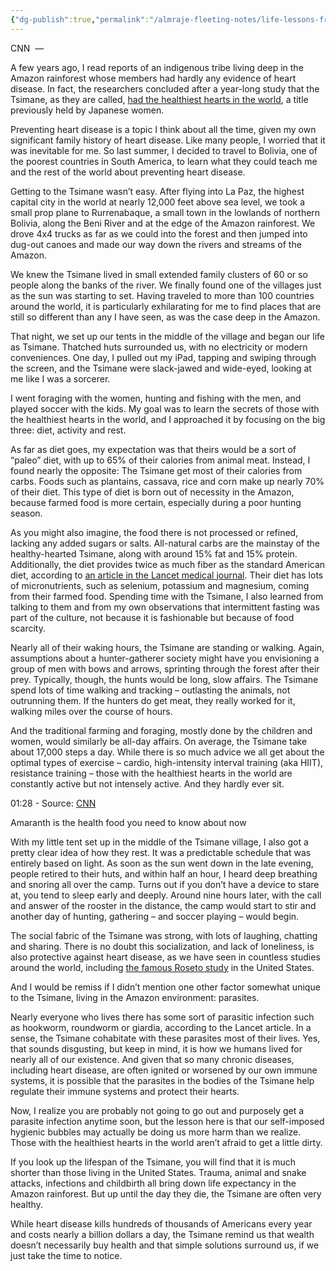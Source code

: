 ```yaml
---
{"dg-publish":true,"permalink":"/almraje-fleeting-notes/life-lessons-from-the-native-tribe-with-the-healthiest-hearts-in-the-world-cnn/"}
---
```


CNN  — 

A few years ago, I read reports of an indigenous tribe living deep in the Amazon rainforest whose members had hardly any evidence of heart disease. In fact, the researchers concluded after a year-long study that the Tsimane, as they are called, [had the healthiest hearts in the world](https://www.thelancet.com/journals/lancet/article/PIIS0140-6736(17)30752-3/fulltext), a title previously held by Japanese women.

Preventing heart disease is a topic I think about all the time, given my own significant family history of heart disease. Like many people, I worried that it was inevitable for me. So last summer, I decided to travel to Bolivia, one of the poorest countries in South America, to learn what they could teach me and the rest of the world about preventing heart disease.

Getting to the Tsimane wasn’t easy. After flying into La Paz, the highest capital city in the world at nearly 12,000 feet above sea level, we took a small prop plane to Rurrenabaque, a small town in the lowlands of northern Bolivia, along the Beni River and at the edge of the Amazon rainforest. We drove 4x4 trucks as far as we could into the forest and then jumped into dug-out canoes and made our way down the rivers and streams of the Amazon.

We knew the Tsimane lived in small extended family clusters of 60 or so people along the banks of the river. We finally found one of the villages just as the sun was starting to set. Having traveled to more than 100 countries around the world, it is particularly exhilarating for me to find places that are still so different than any I have seen, as was the case deep in the Amazon.

That night, we set up our tents in the middle of the village and began our life as Tsimane. Thatched huts surrounded us, with no electricity or modern conveniences. One day, I pulled out my iPad, tapping and swiping through the screen, and the Tsimane were slack-jawed and wide-eyed, looking at me like I was a sorcerer.

I went foraging with the women, hunting and fishing with the men, and played soccer with the kids. My goal was to learn the secrets of those with the healthiest hearts in the world, and I approached it by focusing on the big three: diet, activity and rest.

As far as diet goes, my expectation was that theirs would be a sort of “paleo” diet, with up to 65% of their calories from animal meat. Instead, I found nearly the opposite: The Tsimane get most of their calories from carbs. Foods such as plantains, cassava, rice and corn make up nearly 70% of their diet. This type of diet is born out of necessity in the Amazon, because farmed food is more certain, especially during a poor hunting season.

As you might also imagine, the food there is not processed or refined, lacking any added sugars or salts. All-natural carbs are the mainstay of the healthy-hearted Tsimane, along with around 15% fat and 15% protein. Additionally, the diet provides twice as much fiber as the standard American diet, according to [an article in the Lancet medical journal](https://www.thelancet.com/journals/lancet/article/PIIS0140-6736(17)30752-3/fulltext). Their diet has lots of micronutrients, such as selenium, potassium and magnesium, coming from their farmed food. Spending time with the Tsimane, I also learned from talking to them and from my own observations that intermittent fasting was part of the culture, not because it is fashionable but because of food scarcity.

Nearly all of their waking hours, the Tsimane are standing or walking. Again, assumptions about a hunter-gatherer society might have you envisioning a group of men with bows and arrows, sprinting through the forest after their prey. Typically, though, the hunts would be long, slow affairs. The Tsimane spend lots of time walking and tracking – outlasting the animals, not outrunning them. If the hunters do get meat, they really worked for it, walking miles over the course of hours.

And the traditional farming and foraging, mostly done by the children and women, would similarly be all-day affairs. On average, the Tsimane take about 17,000 steps a day. While there is so much advice we all get about the optimal types of exercise – cardio, high-intensity interval training (aka HIIT), resistance training – those with the healthiest hearts in the world are constantly active but not intensely active. And they hardly ever sit.

01:28 \- Source: [CNN](https://www.cnn.com/)

Amaranth is the health food you need to know about now

With my little tent set up in the middle of the Tsimane village, I also got a pretty clear idea of how they rest. It was a predictable schedule that was entirely based on light. As soon as the sun went down in the late evening, people retired to their huts, and within half an hour, I heard deep breathing and snoring all over the camp. Turns out if you don’t have a device to stare at, you tend to sleep early and deeply. Around nine hours later, with the call and answer of the rooster in the distance, the camp would start to stir and another day of hunting, gathering – and soccer playing – would begin.

The social fabric of the Tsimane was strong, with lots of laughing, chatting and sharing. There is no doubt this socialization, and lack of loneliness, is also protective against heart disease, as we have seen in countless studies around the world, including [the famous Roseto study](https://www.ncbi.nlm.nih.gov/pmc/articles/PMC1695733/) in the United States.

And I would be remiss if I didn’t mention one other factor somewhat unique to the Tsimane, living in the Amazon environment: parasites.

Nearly everyone who lives there has some sort of parasitic infection such as hookworm, roundworm or giardia, according to the Lancet article. In a sense, the Tsimane cohabitate with these parasites most of their lives. Yes, that sounds disgusting, but keep in mind, it is how we humans lived for nearly all of our existence. And given that so many chronic diseases, including heart disease, are often ignited or worsened by our own immune systems, it is possible that the parasites in the bodies of the Tsimane help regulate their immune systems and protect their hearts.

Now, I realize you are probably not going to go out and purposely get a parasite infection anytime soon, but the lesson here is that our self-imposed hygienic bubbles may actually be doing us more harm than we realize. Those with the healthiest hearts in the world aren’t afraid to get a little dirty.

If you look up the lifespan of the Tsimane, you will find that it is much shorter than those living in the United States. Trauma, animal and snake attacks, infections and childbirth all bring down life expectancy in the Amazon rainforest. But up until the day they die, the Tsimane are often very healthy.

While heart disease kills hundreds of thousands of Americans every year and costs nearly a billion dollars a day, the Tsimane remind us that wealth doesn’t necessarily buy health and that simple solutions surround us, if we just take the time to notice.